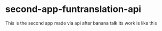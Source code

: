# second-app-funtranslation-api
 This is the second app made via api after banana talk its work is like this

